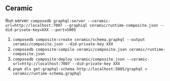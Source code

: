 ## Ceramic

Run server: `composedb graphql:server --ceramic-url=http://localhost:7007 --graphiql ceramic/runtime-composite.json --did-private-key=XXX --port=5005`

1. `composedb composite:create ceramic/schema.graphql --output ceramic/composite.json --did-private-key XXX`
2. `composedb composite:compile ceramic/composite.json ceramic/runtime-composite.json`
3. `composedb composite:deploy ceramic/composite.json --ceramic-url=http://localhost:7007 --did-private-key XXX`
4. `pnpm dlx get-graphql-schema http://localhost:5005/graphql > ceramic/runtime-schema.graphql`
